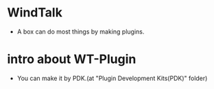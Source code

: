 # WindTalk
- A box can do most things by making plugins.

# intro about WT-Plugin
- You can make it by PDK.(at "Plugin Development Kits(PDK)" folder)
